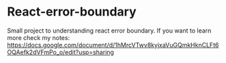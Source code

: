 # React-error-boundary
Small project to understanding react error boundary.
If you want to learn more check my notes:
https://docs.google.com/document/d/1hMrcVTwv8kyjxaVuGQmkHknCLFt6OQAefk2dVFmPo_o/edit?usp=sharing